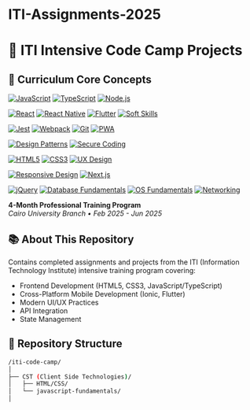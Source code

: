 # ITI-Assignments-2025

# 🚀 ITI Intensive Code Camp Projects

## 📘 Curriculum Core Concepts

[![JavaScript](https://img.shields.io/badge/JavaScript-F7DF1E?style=flat&logo=javascript&logoColor=black)](https://developer.mozilla.org/en-US/docs/Web/JavaScript)
[![TypeScript](https://img.shields.io/badge/TypeScript-3178C6?style=flat&logo=typescript&logoColor=white)](https://www.typescriptlang.org/)
[![Node.js](https://img.shields.io/badge/Node.js-339933?style=flat&logo=nodedotjs&logoColor=white)](https://nodejs.org/en/docs/)

[![React](https://img.shields.io/badge/React-20232A?style=flat&logo=react&logoColor=61DAFB)](https://reactjs.org/)
[![React Native](https://img.shields.io/badge/React_Native-20232A?style=flat&logo=react&logoColor=61DAFB)](https://reactnative.dev/)
[![Flutter](https://img.shields.io/badge/Flutter-02569B?style=flat&logo=flutter&logoColor=white)](https://flutter.dev/)
[![Soft Skills](https://img.shields.io/badge/Soft_Skills-FF6B6B?style=flat&logo=storybook&logoColor=white)](https://www.coursera.org/courses?query=soft%20skills)

[![Jest](https://img.shields.io/badge/Jest-C21325?style=flat&logo=jest&logoColor=white)](https://jestjs.io/)
[![Webpack](https://img.shields.io/badge/Webpack-8DD6F9?style=flat&logo=webpack&logoColor=black)](https://webpack.js.org/)
[![Git](https://img.shields.io/badge/Git-F05032?style=flat&logo=git&logoColor=white)](https://git-scm.com/book/en/v2)
[![PWA](https://img.shields.io/badge/PWA-5A0FC8?style=flat&logo=pwa&logoColor=white)](https://web.dev/progressive-web-apps/)

[![Design Patterns](https://img.shields.io/badge/Design_Patterns-FFA500?style=flat&logo=ko-fi&logoColor=white)](https://refactoring.guru/design-patterns)
[![Secure Coding](https://img.shields.io/badge/Secure_Coding-4EAA25?style=flat&logo=owasp&logoColor=white)](https://owasp.org/www-project-top-ten/)

[![HTML5](https://img.shields.io/badge/HTML5-E34F26?style=flat&logo=html5&logoColor=white)](https://developer.mozilla.org/en-US/docs/Web/HTML)
[![CSS3](https://img.shields.io/badge/CSS3-1572B6?style=flat&logo=css3&logoColor=white)](https://developer.mozilla.org/en-US/docs/Web/CSS)
[![UX Design](https://img.shields.io/badge/UX_Design-FF4088?style=flat&logo=adobexd&logoColor=white)](https://www.nngroup.com/articles/mobile-ux/)

[![Responsive Design](https://img.shields.io/badge/Responsive_Design-00CC99?style=flat&logo=responsivedesign&logoColor=white)](https://css-tricks.com/snippets/css/complete-guide-grid/)
[![Next.js](https://img.shields.io/badge/Next.js-000000?style=flat&logo=nextdotjs&logoColor=white)](https://nextjs.org/docs)

[![jQuery](https://img.shields.io/badge/jQuery-0769AD?style=flat&logo=jquery&logoColor=white)](https://learn.jquery.com/)
[![Database Fundamentals](https://img.shields.io/badge/Database_Fundamentals-4479A1?style=flat&logo=postgresql&logoColor=white)](https://www.w3schools.com/sql/)
[![OS Fundamentals](https://img.shields.io/badge/OS_Fundamentals-999999?style=flat&logo=linux&logoColor=white)](https://www.coursera.org/learn/os)
[![Networking](https://img.shields.io/badge/Networking-0096D6?style=flat&logo=cisco&logoColor=white)](https://www.cisco.com/c/en/us/training-events/training-certifications/certifications/entry/ccna.html)


**4-Month Professional Training Program**  
*Cairo University Branch • Feb 2025 - Jun 2025*  

## 📚 About This Repository
Contains completed assignments and projects from the ITI (Information Technology Institute) intensive training program covering:

- Frontend Development (HTML5, CSS3, JavaScript/TypeScript)
- Cross-Platform Mobile Development (Ionic, Flutter)
- Modern UI/UX Practices
- API Integration
- State Management

## 📂 Repository Structure
```bash
/iti-code-camp/
│
├── CST (Client Side Technologies)/
│   ├── HTML/CSS/
│   └── javascript-fundamentals/
│
